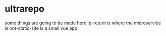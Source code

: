# ultrarepo
some things are going to be made here
ip-return is where the microservice is
not-static-site is a small vue app

